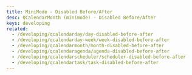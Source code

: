 ```yaml
---
title: MiniMode - Disabled Before/After
desc: QCalendarMonth (minimode) - Disabled Before/After
keys: developing
related:
  - /developing/qcalendarday/day-disabled-before-after
  - /developing/qcalendarday-week/week-disabled-before-after
  - /developing/qcalendarmonth/month-disabled-before-after
  - /developing/qcalendaragenda/agenda-disabled-before-after
  - /developing/qcalendarscheduler/scheduler-disabled-before-after
  - /developing/qcalendartask/task-disabled-before-after
---
```


<example-viewer
  title="Disabled Before/After"
  file="MiniModeDisabledBeforeAfter"
  codepen-title="QCalendarMonth (mini-mode)"
/>
